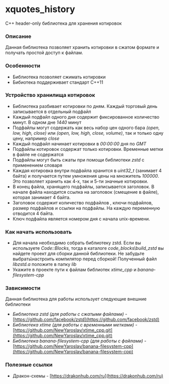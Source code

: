 # xquotes_history
С++ header-only библиотека для хранения котировок

### Описание

Данная библиотека позволяет хранить котировки в сжатом формате и получать простой доступ к файлам.

### Особенности

* Библиотека позволяет сжимать котировки
* Бибиотека поддерживает стандарт C++11

### Устройство хранилища котировок

* Библиотека разбивает котировки по дням. Каждый торговый день записывается в отдельный подфайл
* Каждый подфайл одного дня содержит фиксированное количество минут. В одном дне *1440* минут
* Подфайлы могут содержать как весь набор цен одного бара *(open, low, high, close)* или *(open, low, high, close, volume)*, так и только одну цену, например *close*
* Каждый подфайл начинает котировки в *00:00:00* дня по *GMT*
* Подфайлы котировок содержат только котировки. Временные метки в файле не содержатся
* Подфайлы могут быть сжаты при помощи библиотеки *zstd* с применением словаря
* Каждая котировка внутри подфайла хранится в *uint32_t* (занимает 4 байта) и получается путем умножения цены на множитель *100000*. Это позволяет хранить как 4-х, так и 5-ти значные котировки.
* В конец файла, хранящего подфайлы, записывается заголовок. В начале файла находится ссылка на заголовок (смещение в файле), которая занимает 4 байта.
* Заголовок содержит количество подфайлов , ключи подфайлов, размер подфайлов и ссылки на подфайлы. На каждую переменную отводится 4 байта.
* Ключ подфайла является номером дня с начала unix-времени. 


### Как начать использовать

* Для начала необходимо собрать библиотеку zstd. Если вы используете *Code::Blocks*, тогда в каталоге *code_blocks\build_zstd* вы найдете проект для сборки данной библиотеки. Не забудьте выбрать\настроить компилятор перед сборкой! Полученный файл *libzstd.a* положите в папку *lib*
* Укажите в проекте пути к файлам библиотек *xtime_cpp* и *banana-filesystem-cpp*


### Зависимости

Данная библиотека для работы использует следующие внешние библиотеки

* *Библиотека zstd (для работы с сжатыми файлами)* - [https://github.com/facebook/zstd](https://github.com/facebook/zstd)
* *Библиотека xtime (для работы с временными метками)* - [https://github.com/NewYaroslav/xtime_cpp.git](https://github.com/NewYaroslav/xtime_cpp.git)
* *Библиотека banana-filesystem-cpp (для работы с файлами)* - [https://github.com/NewYaroslav/banana-filesystem-cpp](https://github.com/NewYaroslav/banana-filesystem-cpp)


### Полезные ссылки
* Дракон-схемы - [https://drakonhub.com/ru](https://drakonhub.com/ru)
